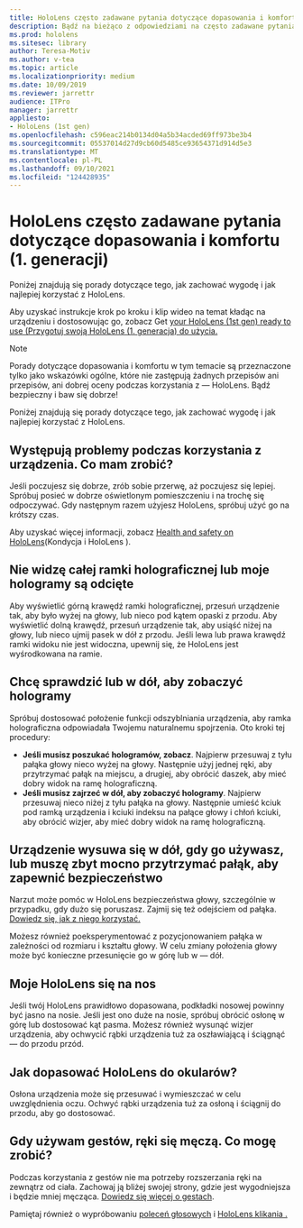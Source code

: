 ```yaml
---
title: HoloLens często zadawane pytania dotyczące dopasowania i komfortu (1. generacji)
description: Bądź na bieżąco z odpowiedziami na często zadawane pytania dotyczące dopasowania urządzenia rzeczywistości mieszanej HoloLens (pierwszej generacji).
ms.prod: hololens
ms.sitesec: library
author: Teresa-Motiv
ms.author: v-tea
ms.topic: article
ms.localizationpriority: medium
ms.date: 10/09/2019
ms.reviewer: jarrettr
audience: ITPro
manager: jarrettr
appliesto:
- HoloLens (1st gen)
ms.openlocfilehash: c596eac214b0134d04a5b34acded69ff973be3b4
ms.sourcegitcommit: 05537014d27d9cb60d5485ce93654371d914d5e3
ms.translationtype: MT
ms.contentlocale: pl-PL
ms.lasthandoff: 09/10/2021
ms.locfileid: "124428935"
---
```

# <a name="hololens-1st-gen-fit-and-comfort-frequently-asked-questions"></a>HoloLens często zadawane pytania dotyczące dopasowania i komfortu (1. generacji)

Poniżej znajdują się porady dotyczące tego, jak zachować wygodę i jak najlepiej korzystać z HoloLens.

Aby uzyskać instrukcje krok po kroku i klip wideo na temat kładąc na urządzeniu i dostosowując go, zobacz Get [your HoloLens (1st gen) ready to use (Przygotuj swoją HoloLens (1. generacja) do użycia.](hololens1-setup.md)

> [!NOTE]
> Porady dotyczące dopasowania i komfortu w tym temacie są przeznaczone tylko jako wskazówki ogólne, które nie zastępują żadnych przepisów ani przepisów, ani dobrej oceny podczas korzystania z &mdash; HoloLens. Bądź bezpieczny i baw się dobrze!

Poniżej znajdują się porady dotyczące tego, jak zachować wygodę i jak najlepiej korzystać z HoloLens.

## <a name="im-experiencing-discomfort-when-i-use-my-device-what-should-i-do"></a>Występują problemy podczas korzystania z urządzenia. Co mam zrobić?

Jeśli poczujesz się dobrze, zrób sobie przerwę, aż poczujesz się lepiej. Spróbuj posieć w dobrze oświetlonym pomieszczeniu i na trochę się odpoczywać. Gdy następnym razem użyjesz HoloLens, spróbuj użyć go na krótszy czas.

Aby uzyskać więcej informacji, zobacz [Health and safety on HoloLens](https://go.microsoft.com/fwlink/p/?LinkId=746661)(Kondycja i HoloLens ).

## <a name="i-cant-see-the-whole-holographic-frame-or-my-holograms-are-cut-off"></a>Nie widzę całej ramki holograficznej lub moje hologramy są odcięte

Aby wyświetlić górną krawędź ramki holograficznej, przesuń urządzenie tak, aby było wyżej na głowy, lub nieco pod kątem opaski z przodu. Aby wyświetlić dolną krawędź, przesuń urządzenie tak, aby usiąść niżej na głowy, lub nieco ujmij pasek w dół z przodu. Jeśli lewa lub prawa krawędź ramki widoku nie jest widoczna, upewnij się, że HoloLens jest wyśrodkowana na ramie.

## <a name="i-need-to-look-up-or-down-to-see-holograms"></a>Chcę sprawdzić lub w dół, aby zobaczyć hologramy

Spróbuj dostosować położenie funkcji odszyblniania urządzenia, aby ramka holograficzna odpowiadała Twojemu naturalnemu spojrzenia. Oto kroki tej procedury:

- **Jeśli musisz poszukać hologramów, zobacz**. Najpierw przesuwaj z tyłu pałąka głowy nieco wyżej na głowy. Następnie użyj jednej ręki, aby przytrzymać pałąk na miejscu, a drugiej, aby obrócić daszek, aby mieć dobry widok na ramę holograficzną.
- **Jeśli musisz zajrzeć w dół, aby zobaczyć hologramy**. Najpierw przesuwaj nieco niżej z tyłu pałąka na głowy. Następnie umieść kciuk pod ramką urządzenia i kciuki indeksu na pałące głowy i chłoń kciuki, aby obrócić wizjer, aby mieć dobry widok na ramę holograficzną.

## <a name="the-device-slides-down-when-im-using-it-or-i-need-to-make-the-headband-too-tight-to-keep-it-secure"></a>Urządzenie wysuwa się w dół, gdy go używasz, lub muszę zbyt mocno przytrzymać pałąk, aby zapewnić bezpieczeństwo

Narzut może pomóc w HoloLens bezpieczeństwa głowy, szczególnie w przypadku, gdy dużo się poruszasz. Zajmij się też odejściem od pałąka. [Dowiedz się, jak z niego korzystać.](hololens1-setup.md#adjust-fit)

Możesz również poeksperymentować z pozycjonowaniem pałąka w zależności od rozmiaru i kształtu głowy. W celu zmiany położenia głowy może być konieczne przesunięcie go w górę lub w &mdash; dół.

## <a name="my-hololens-feels-heavy-on-my-nose"></a>Moje HoloLens się na nos

Jeśli twój HoloLens prawidłowo dopasowana, podkładki nosowej powinny być jasno na nosie. Jeśli jest ono duże na nosie, spróbuj obrócić osłonę w górę lub dostosować kąt pasma. Możesz również wysunąć wizjer urządzenia, aby ochwycić rąbki urządzenia tuż za oszławiającą i ściągnąć &mdash; do przodu przód.

## <a name="how-can-i-adjust-hololens-to-fit-with-my-glasses"></a>Jak dopasować HoloLens do okularów?

Osłona urządzenia może się przesuwać i wymieszczać w celu uwzględnienia oczu. Ochwyć rąbki urządzenia tuż za osłoną i ściągnij do przodu, aby go dostosować.

## <a name="my-arm-gets-tired-when-i-use-gestures-what-can-i-do"></a>Gdy używam gestów, ręki się męczą. Co mogę zrobić?

Podczas korzystania z gestów nie ma potrzeby rozszerzania ręki na zewnątrz od ciała. Zachowaj ją bliżej swojej strony, gdzie jest wygodniejsza i będzie mniej męcząca. [Dowiedz się więcej o gestach](hololens1-basic-usage.md#use-hololens-with-your-hands).

Pamiętaj również o wypróbowaniu [poleceń głosowych](hololens-cortana.md) i [HoloLens klikania .](hololens1-clicker.md)

